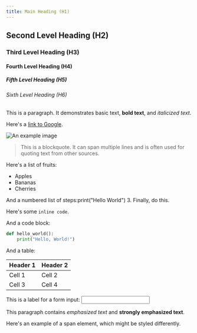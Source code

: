```yaml
---
title: Main Heading (H1)
---
```


## Second Level Heading (H2)

### Third Level Heading (H3)

#### Fourth Level Heading (H4)

##### Fifth Level Heading (H5)

###### Sixth Level Heading (H6)

This is a paragraph. It demonstrates basic text, **bold text**, and *italicized text*.

Here's a [link to Google](https://www.google.com).

![An example image](https://example.com/image.jpg)

> This is a blockquote. It can span multiple lines and is often used for quoting text from other sources.

Here's a list of fruits:

- Apples
- Bananas
- Cherries

And a numbered list of steps:<ProsePre lang="python">print("Hello World")</ProsePre>
3. Finally, do this.

Here's some `inline code`.

And a code block:

```python
def hello_world():
    print("Hello, World!")
```

And a table:

| Header 1 | Header 2 |
| -------- | -------- |
| Cell 1   | Cell 2   |
| Cell 3   | Cell 4   |

<label for="example">This is a label for a form input:</label>
<input type="text" id="example" name="example">

This paragraph contains <em>emphasized text</em> and <strong>strongly emphasized text</strong>.

Here's an example of a <span>span element</span>, which might be styled differently.
